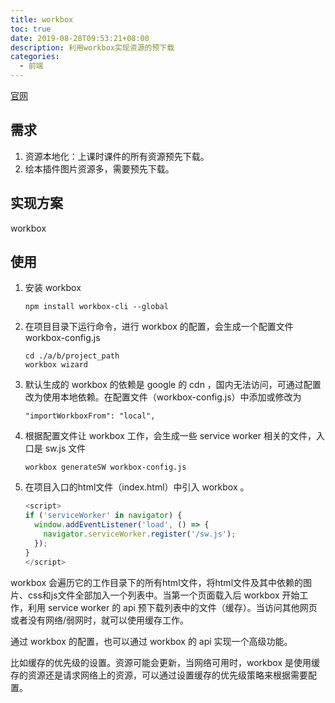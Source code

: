 ```yaml
---
title: workbox
toc: true
date: 2019-08-28T09:53:21+08:00
description: 利用workbox实现资源的预下载
categories:
  - 前端
---
```

[官网](https://developers.google.com/web/tools/workbox/guides/get-started)

## 需求

1. 资源本地化：上课时课件的所有资源预先下载。
2. 绘本插件图片资源多，需要预先下载。
## 实现方案

workbox
## 使用

1. 安装 workbox
    ```
    npm install workbox-cli --global
    ```
1. 在项目目录下运行命令，进行 workbox 的配置，会生成一个配置文件 workbox-config.js
    ```
    cd ./a/b/project_path
    workbox wizard
    ```
1. 默认生成的 workbox 的依赖是 google 的 cdn ，国内无法访问，可通过配置改为使用本地依赖。在配置文件（workbox-config.js）中添加或修改为
    ```
    "importWorkboxFrom": "local",
    ```
1. 根据配置文件让 workbox 工作，会生成一些 service worker 相关的文件，入口是 sw.js 文件
    ```
    workbox generateSW workbox-config.js
    ```
1. 在项目入口的html文件（index.html）中引入 workbox 。
    ```js
    <script>
    if ('serviceWorker' in navigator) {
      window.addEventListener('load', () => {
        navigator.serviceWorker.register('/sw.js');
      });
    }
    </script>
    ```

workbox 会遍历它的工作目录下的所有html文件，将html文件及其中依赖的图片、css和js文件全部加入一个列表中。当第一个页面载入后 workbox 开始工作，利用 service worker 的 api 预下载列表中的文件（缓存）。当访问其他网页或者没有网络/弱网时，就可以使用缓存工作。

通过 workbox 的配置，也可以通过 workbox 的 api 实现一个高级功能。

比如缓存的优先级的设置。资源可能会更新，当网络可用时，workbox 是使用缓存的资源还是请求网络上的资源，可以通过设置缓存的优先级策略来根据需要配置。